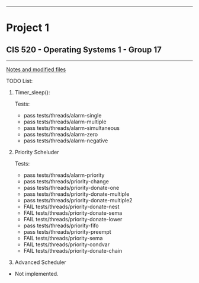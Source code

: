 ----------------------------------------------------------------
# Project 1
## CIS 520 - Operating Systems 1 -  Group 17
----------------------------------------------------------------
[Notes and modified files](https://github.com/C3sarz/CIS520-G17/blob/master/notes.txt)

TODO List:
1. Timer_sleep():

	Tests:
   - pass tests/threads/alarm-single
   - pass tests/threads/alarm-multiple
   - pass tests/threads/alarm-simultaneous   
   - pass tests/threads/alarm-zero
   - pass tests/threads/alarm-negative

2. Priority Scheluder

	Tests:
	- pass tests/threads/alarm-priority
	- pass tests/threads/priority-change
	- pass tests/threads/priority-donate-one		
	- pass tests/threads/priority-donate-multiple
	- pass tests/threads/priority-donate-multiple2
	- FAIL tests/threads/priority-donate-nest
	- FAIL tests/threads/priority-donate-sema
	- FAIL tests/threads/priority-donate-lower
	- pass tests/threads/priority-fifo
	- pass tests/threads/priority-preempt
	- FAIL tests/threads/priority-sema
	- FAIL tests/threads/priority-condvar
	- FAIL tests/threads/priority-donate-chain

3.  Advanced Scheduler

- Not implemented.
